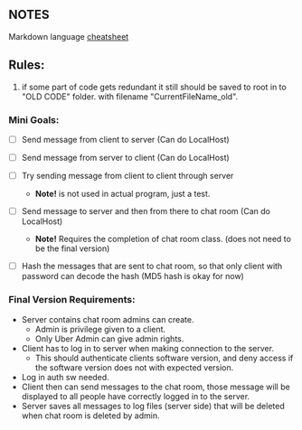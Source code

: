 ## NOTES

Markdown language [cheatsheet](https://www.markdownguide.org/cheat-sheet/)

## Rules:
1. if some part of code gets redundant it still should be saved to root in to "OLD CODE" folder. with filename "CurrentFileName_old".

### Mini Goals:
- [ ] Send message from client to server (Can do LocalHost)
- [ ] Send message from server to client (Can do LocalHost)
- [ ] Try sending message from client to client through server
  - **Note!** is not used in actual program, just a test.
- [ ] Send message to server and then from there to chat room (Can do LocalHost)
  - **Note!** Requires the completion of chat room class. (does not need to be the final version)
- [ ] Hash the messages that are sent to chat room, so that only client with password can decode the hash (MD5 hash is okay for now)


### Final Version Requirements:
- Server contains chat room admins can create.
  - Admin is privilege given to a client.
  - Only Uber Admin can give admin rights.
- Client has to log in to server when making connection to the server.
  - This should authenticate clients software version, and deny access if the software version does not with expected version.
- Log in auth sw needed.
- Client then can send messages to the chat room, those message will be displayed to all people have correctly logged in to the server.
- Server saves all messages to log files (server side) that will be deleted when chat room is deleted by admin.
